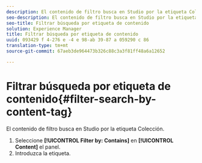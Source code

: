 ```yaml
---
description: El contenido de filtro busca en Studio por la etiqueta Colección.
seo-description: El contenido de filtro busca en Studio por la etiqueta Colección.
seo-title: Filtrar búsqueda por etiqueta de contenido
solution: Experience Manager
title: Filtrar búsqueda por etiqueta de contenido
uuid: 093429 f 4-276 e -4 e 98-ab 39-87 a 059290 c 86
translation-type: tm+mt
source-git-commit: 67aeb3de964473b326c88c3a3f81ff48a6a12652

---
```



# Filtrar búsqueda por etiqueta de contenido{#filter-search-by-content-tag}

El contenido de filtro busca en Studio por la etiqueta Colección.

1. Seleccione **[!UICONTROL Filter by: Contains]** en **[!UICONTROL Content]** el panel.
1. Introduzca la etiqueta.
